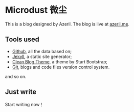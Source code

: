 # Microdust 微尘

This is a blog designed by Azeril. The blog is live at [azeril.me](http://azeril.me/).

## Tools used

* [Github](https://github.com/), all the data based on;
* [Jekyll](http://jekyllrb.com/), a static site generator;
* [Clean Blog Theme](http://startbootstrap.com/template-overviews/clean-blog/), a theme by Start Bootstrap;
* [Git](https://git-scm.com/), blogs and code files version control system.

and so on. 

## Just write

Start writing now！
